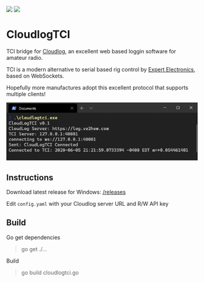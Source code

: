 [![](https://img.shields.io/github/v/release/tanilolli/CloudlogTCI)](https://github.com/tanilolli/CloudlogTCI/releases)
![](https://img.shields.io/github/license/tanilolli/CloudlogTCI)

# CloudlogTCI
TCI bridge for [Cloudlog](https://github.com/magicbug/Cloudlog), an excellent web based loggin software for amateur radio.

TCI is a modern alternative to serial based rig control by [Expert Electronics](https://eesdr.com/en/), based on WebSockets. 

Hopefully more manufactures adopt this excellent protocol that supports multiple clients!

![Terminal](/screenshots/term.png)

## Instructions

Download latest release for Windows: [/releases](https://github.com/tanilolli/CloudlogTCI/releases)

Edit `config.yaml` with your Cloudlog server URL and R/W API key

## Build

Go get dependencies

> go get ./...

Build

> go build cloudlogtci.go


